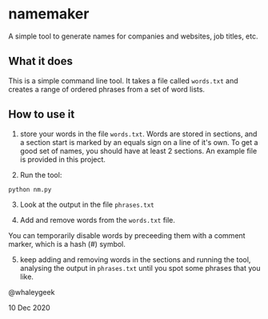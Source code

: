 # namemaker
A simple tool to generate names for companies and websites, job titles, etc.

## What it does

This is a simple command line tool. It takes a file called `words.txt`
and creates a range of ordered phrases from a set of word lists.

## How to use it

1. store your words in the file `words.txt`.
Words are stored in sections, and a section start is marked by an
equals sign on a line of it's own. To get a good set of names, you
should have at least 2 sections. An example file is provided in this
project.

2. Run the tool:

`python nm.py`

3. Look at the output in the file `phrases.txt`

4. Add and remove words from the `words.txt` file.

You can temporarily disable words by preceeding them with a comment marker,
which is a hash (#) symbol.

5. keep adding and removing words in the sections and running the tool,
analysing the output in `phrases.txt` until you spot some phrases that you
like.


@whaleygeek

10 Dec 2020



